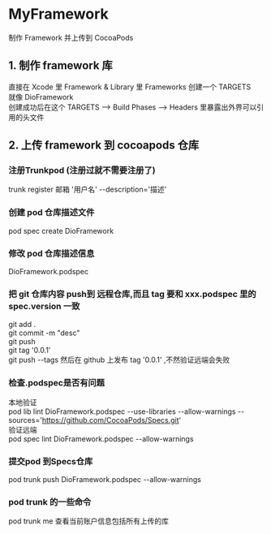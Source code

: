# MyFramework
制作 Framework 并上传到 CocoaPods

## 1. 制作 framework 库
直接在 Xcode 里 Framework & Library 里 Frameworks 创建一个 TARGETS     </br> 
就像 DioFramework      </br> 
创建成功后在这个 TARGETS --> Build Phases --> Headers 里暴露出外界可以引用的头文件

## 2. 上传 framework 到 cocoapods 仓库
### 注册Trunkpod (注册过就不需要注册了)
trunk register 邮箱 '用户名' --description='描述'

### 创建 pod 仓库描述文件
pod spec create DioFramework

### 修改 pod 仓库描述信息
DioFramework.podspec

### 把 git 仓库内容 push到 远程仓库,而且 tag 要和 xxx.podspec 里的 spec.version 一致
git add .                   </br>
git commit -m "desc"        </br>
git push                    </br>
git tag '0.0.1'             </br>
git push --tags
然后在 github 上发布 tag '0.0.1' ,不然验证远端会失败 </br>

### 检查.podspec是否有问题
本地验证                </br>
pod lib lint DioFramework.podspec  --use-libraries  --allow-warnings --sources='https://github.com/CocoaPods/Specs.git'  </br> 
验证远端                </br>
pod spec lint DioFramework.podspec --allow-warnings

### 提交pod 到Specs仓库
pod trunk push DioFramework.podspec --allow-warnings

### pod trunk 的一些命令
pod trunk me	查看当前账户信息包括所有上传的库
